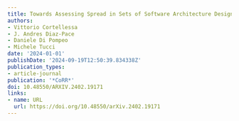 ```yaml
---
title: Towards Assessing Spread in Sets of Software Architecture Designs
authors:
- Vittorio Cortellessa
- J. Andres Diaz-Pace
- Daniele Di Pompeo
- Michele Tucci
date: '2024-01-01'
publishDate: '2024-09-19T12:50:39.834338Z'
publication_types:
- article-journal
publication: '*CoRR*'
doi: 10.48550/ARXIV.2402.19171
links:
- name: URL
  url: https://doi.org/10.48550/arXiv.2402.19171
---
```

